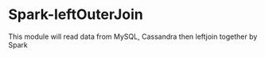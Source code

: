 # Spark-leftOuterJoin
This module will read data from MySQL, Cassandra then leftjoin together by Spark
